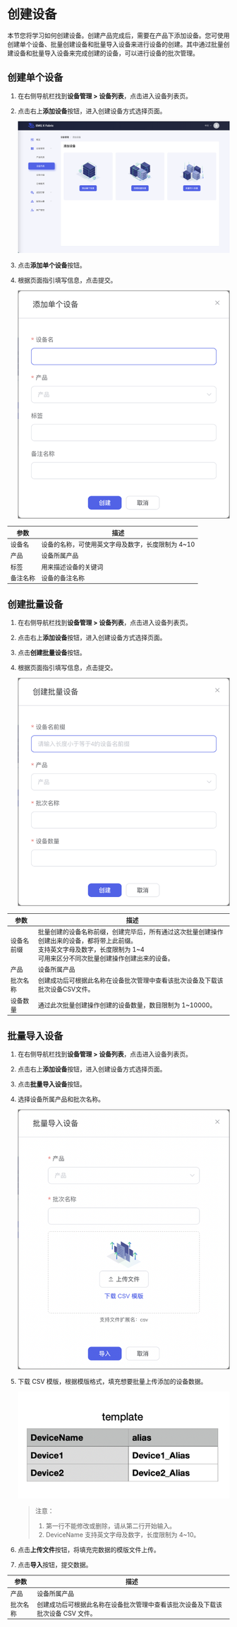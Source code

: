 # 创建设备
本节您将学习如何创建设备。创建产品完成后，需要在产品下添加设备。您可使用创建单个设备、批量创建设备和批量导入设备来进行设备的创建。其中通过批量创建设备和批量导入设备来完成创建的设备，可以进行设备的批次管理。



## 创建单个设备
1. 在右侧导航栏找到**设备管理 > 设备列表**，点击进入设备列表页。
2. 点击右上**添加设备**按钮，进入创建设备方式选择页面。

   ![创建设备页面](./_assets/create_device_page.png)

3. 点击**添加单个设备**按钮。
4. 根据页面指引填写信息，点击提交。

   ![添加单个设备](./_assets/create_single_device.png)


| 参数     | 描述                                              |
| -------- | ------------------------------------------------- |
| 设备名   | 设备的名称，可使用英文字母及数字，长度限制为 4~10 |
| 产品     | 设备所属产品                                      |
| 标签     | 用来描述设备的关键词                              |
| 备注名称 | 设备的备注名称                                    |



## 创建批量设备

1. 在右侧导航栏找到**设备管理 > 设备列表**，点击进入设备列表页。
2. 点击右上**添加设备**按钮，进入创建设备方式选择页面。
3. 点击**创建批量设备**按钮。
4. 根据页面指引填写信息，点击提交。

   ![创建批量设备](./_assets/create_multi_deivce.png)


| 参数       | 描述                                                         |
| ---------- | ------------------------------------------------------------ |
| 设备名前缀 | 批量创建的设备名称前缀，创建完毕后，所有通过这次批量创建操作创建出来的设备，都将带上此前缀。<br />支持英文字母及数字，长度限制为 1~4<br />可用来区分不同次批量创建操作创建出来的设备。 |
| 产品       | 设备所属产品                                                 |
| 批次名称   | 创建成功后可根据此名称在设备批次管理中查看该批次设备及下载该批次设备CSV文件。 |
| 设备数量   | 通过此次批量创建操作创建的设备数量，数目限制为 1~10000。     |



## 批量导入设备

1. 在右侧导航栏找到**设备管理 > 设备列表**，点击进入设备列表页。

2. 点击右上**添加设备**按钮，进入创建设备方式选择页面。

3. 点击**批量导入设备**按钮。

4. 选择设备所属产品和批次名称。

   ![批量导入设备](./_assets/upload_devices.png)

5. 下载 CSV 模版，根据模版格式，填充想要批量上传添加的设备数据。

   ![设备批量上传模版](./_assets/upload_device_temp.png)

   > 注意：
   >
   > 1. 第一行不能修改或删除，请从第二行开始输入。
   > 2. DeviceName 支持英文字母及数字，长度限制为 4~10。

6. 点击**上传文件**按钮，将填充完数据的模版文件上传。

7. 点击**导入**按钮，提交数据。

| 参数     | 描述                                                         |
| -------- | ------------------------------------------------------------ |
| 产品     | 设备所属产品                                                 |
| 批次名称 | 创建成功后可根据此名称在设备批次管理中查看该批次设备及下载该批次设备 CSV 文件。 |

